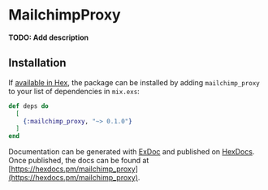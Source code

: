 # MailchimpProxy

**TODO: Add description**

## Installation

If [available in Hex](https://hex.pm/docs/publish), the package can be installed
by adding `mailchimp_proxy` to your list of dependencies in `mix.exs`:

```elixir
def deps do
  [
    {:mailchimp_proxy, "~> 0.1.0"}
  ]
end
```

Documentation can be generated with [ExDoc](https://github.com/elixir-lang/ex_doc)
and published on [HexDocs](https://hexdocs.pm). Once published, the docs can
be found at [https://hexdocs.pm/mailchimp_proxy](https://hexdocs.pm/mailchimp_proxy).

